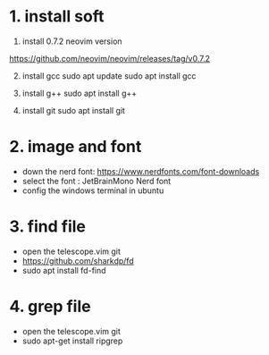 # 1. install soft

1. install 0.7.2 neovim version

  https://github.com/neovim/neovim/releases/tag/v0.7.2

2. install gcc 
  sudo apt update
  sudo apt install gcc

3. install g++
  sudo apt install g++

4. install git
  sudo apt install git 

# 2. image and font

+ down the nerd font: https://www.nerdfonts.com/font-downloads
+ select the font : JetBrainMono Nerd font 
+ config the windows terminal in ubuntu


# 3. find file

+ open the telescope.vim git
+ https://github.com/sharkdp/fd 
+ sudo apt install fd-find

# 4. grep file

+ open the telescope.vim git
+ sudo apt-get install ripgrep
